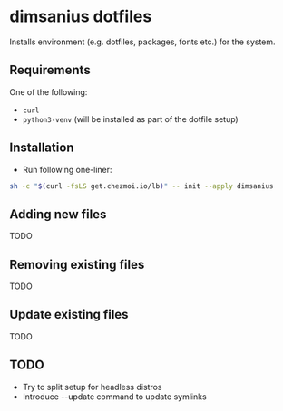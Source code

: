 # dimsanius dotfiles

Installs environment (e.g. dotfiles, packages, fonts etc.) for the system.

## Requirements

One of the following:

- `curl`
- `python3-venv` (will be installed as part of the dotfile setup)

## Installation

- Run following one-liner:

```bash
sh -c "$(curl -fsLS get.chezmoi.io/lb)" -- init --apply dimsanius
```

## Adding new files

TODO

## Removing existing files

TODO

## Update existing files

TODO

## TODO

- Try to split setup for headless distros
- Introduce --update command to update symlinks
